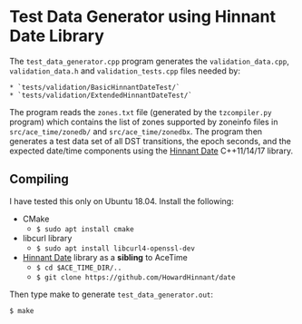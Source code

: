 # Test Data Generator using Hinnant Date Library

The `test_data_generator.cpp` program generates the `validation_data.cpp`,
`validation_data.h` and `validation_tests.cpp` files needed by:

    * `tests/validation/BasicHinnantDateTest/`
    * `tests/validation/ExtendedHinnantDateTest/`

The program reads the `zones.txt` file (generated by the `tzcompiler.py`
program) which contains the list of zones supported by zoneinfo files in
`src/ace_time/zonedb/` and `src/ace_time/zonedbx`. The program then generates a
test data set of all DST transitions, the epoch seconds, and the expected
date/time components using the [Hinnant
Date](https://github.com/HowardHinnant/date) C++11/14/17 library.

## Compiling

I have tested this only on Ubuntu 18.04. Install the following:

* CMake
    * `$ sudo apt install cmake`
* libcurl library
    * `$ sudo apt install libcurl4-openssl-dev`
* [Hinnant Date](https://github.com/HowardHinnant/date) library as a
    **sibling** to AceTime
    * `$ cd $ACE_TIME_DIR/..`
    * `$ git clone https://github.com/HowardHinnant/date`

Then type make to generate `test_data_generator.out`:
```
$ make
```
